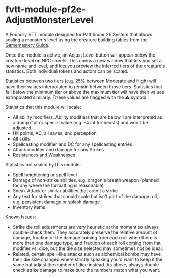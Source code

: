 # fvtt-module-pf2e-AdjustMonsterLevel
A Foundry VTT module designed for Pathfinder 2E System that allows scaling a monster's level using the creature building tables from the [Gamemastery Guide](https://2e.aonprd.com/Rules.aspx?ID=995).

Once the module is active, an Adjust Level button will appear below the creature level on NPC sheets. This opens a new window that lets you set a new name and level, and lets you preview the inferred tiers of the creature's statistics. Both individual tokens and actors can be scaled. 

Statistics between two tiers (e.g. 25% between Moderate and High) will have their values interpolated to remain between those tiers. Statistics that fall below the minimum tier or above the maximum tier will have their values extrapolated similarly. These values are flagged with the ⚠️ symbol.

Statistics that this module will scale:
- All ability modifiers. Ability modifiers that are below 1 are interpreted as a dump stat or special value (e.g. -4 int for beasts) and won't be adjusted.
- Hit points, AC, all saves, and perception
- All skills
- Spellcasting modifier and DC for any spellcasting entries
- Attack modifier and damage for any Strikes
- Resistances and Weaknesses

Statistics not scaled by this module:
- Spell heightening or spell level
- Damage of non-strike abilities, e.g. dragon's breath weapon (planned for any where the formatting is reasonable)
- Sneak Attack or similar abilities that aren't a strike
- Any text for strikes that should scale but isn't part of the damage roll, e.g. persistent damage or splash damage
- Inventory items

Known Issues:
- Strike die roll adjustments are very heuristic at the moment so always double-check them. They accurately preserve the relative amount of damage, fraction of the damage coming from each roll when there is more than one damage type, and fraction of each roll coming from flat modifier vs. dice, but the die size selected may sometimes not be ideal.
- Related, certain spell-like attacks such as alchemical bombs may have their die size changed where strictly speaking you'd want to keep it the same but adjust the number of dice instead. As above, always double check strike damage to make sure the numbers match what you want.